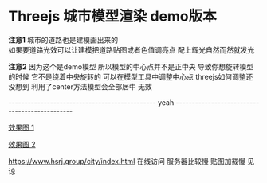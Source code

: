 # Threejs 城市模型渲染 demo版本

**注意1**
城市的道路也是建模画出来的  
如果要道路光效可以让建模把道路贴图或者色值调亮点 
配上辉光自然而然就发光

**注意2**
因为这个是demo模型 
所以模型的中心点并不是正中央 
导致你想旋转模型的时候 
它不是绕着中央旋转的 
可以在模型工具中调整中心点 
threejs如何调整还没想到
利用了center方法模型会全部居中 无效

---------------------------------------------- yeah ----------------------------------------------

[效果图 1](https://github.com/542154968/threejs-city-model/blob/master/images/city1.png)

[效果图 2](https://github.com/542154968/threejs-city-model/blob/master/images/city2.png)


https://www.hsrj.group/city/index.html 在线访问 服务器比较慢 贴图加载慢 见谅
